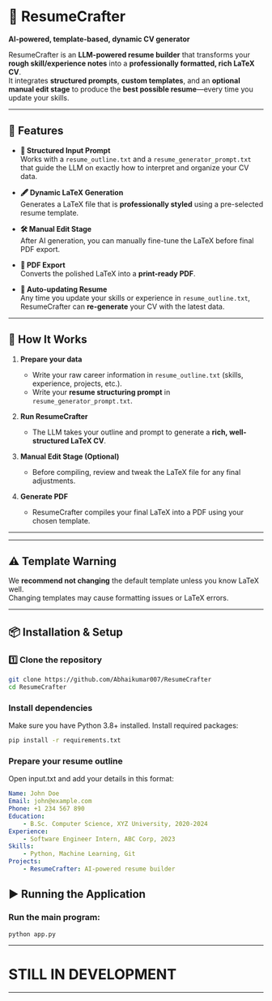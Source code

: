 # 📄 ResumeCrafter  
**AI-powered, template-based, dynamic CV generator**

ResumeCrafter is an **LLM-powered resume builder** that transforms your **rough skill/experience notes** into a **professionally formatted, rich LaTeX CV**.  
It integrates **structured prompts**, **custom templates**, and an **optional manual edit stage** to produce the **best possible resume**—every time you update your skills.

---

## 🚀 Features

- **📜 Structured Input Prompt**  
  Works with a `resume_outline.txt` and a `resume_generator_prompt.txt` that guide the LLM on exactly how to interpret and organize your CV data.

- **🖋 Dynamic LaTeX Generation**  
  Generates a LaTeX file that is **professionally styled** using a pre-selected resume template.

- **🛠 Manual Edit Stage**  
  After AI generation, you can manually fine-tune the LaTeX before final PDF export.

- **📄 PDF Export**  
  Converts the polished LaTeX into a **print-ready PDF**.

- **🔄 Auto-updating Resume**  
  Any time you update your skills or experience in `resume_outline.txt`, ResumeCrafter can **re-generate** your CV with the latest data.

---

## 📂 How It Works

1. **Prepare your data**  
   - Write your raw career information in `resume_outline.txt` (skills, experience, projects, etc.).
   - Write your **resume structuring prompt** in `resume_generator_prompt.txt`.

2. **Run ResumeCrafter**  
   - The LLM takes your outline and prompt to generate a **rich, well-structured LaTeX CV**.

3. **Manual Edit Stage (Optional)**  
   - Before compiling, review and tweak the LaTeX file for any final adjustments.

4. **Generate PDF**  
   - ResumeCrafter compiles your final LaTeX into a PDF using your chosen template.

---


---

## ⚠️ Template Warning
We **recommend not changing** the default template unless you know LaTeX well.  
Changing templates may cause formatting issues or LaTeX errors.  

---

## 📦 Installation & Setup

### 1️⃣ Clone the repository
```bash
git clone https://github.com/Abhaikumar007/ResumeCrafter
cd ResumeCrafter
```
### Install dependencies
Make sure you have Python 3.8+ installed.
Install required packages:

```bash
pip install -r requirements.txt
```
### Prepare your resume outline
Open input.txt and add your details in this format:

```yaml
Name: John Doe
Email: john@example.com
Phone: +1 234 567 890
Education:
    - B.Sc. Computer Science, XYZ University, 2020-2024
Experience:
    - Software Engineer Intern, ABC Corp, 2023
Skills:
    - Python, Machine Learning, Git
Projects:
    - ResumeCrafter: AI-powered resume builder
```
## ▶️ Running the Application
### Run the main program:
```bash
python app.py
```
---
# STILL IN DEVELOPMENT
---